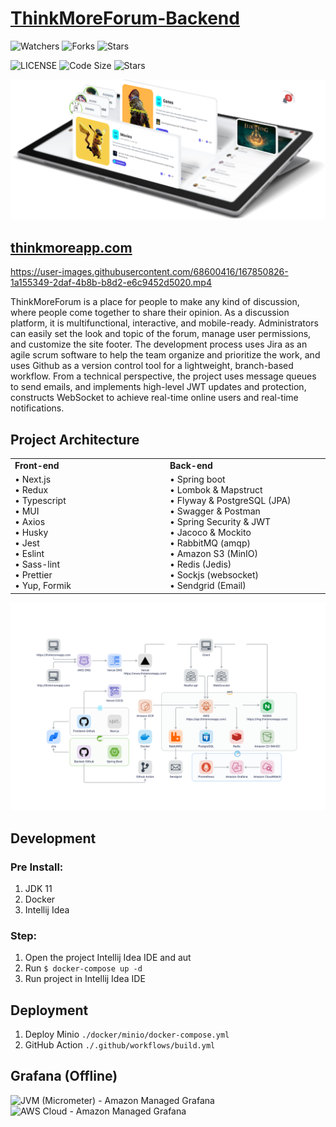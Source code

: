# [ThinkMoreForum-Backend](https://www.thinkmoreapp.com/)

![Watchers](https://img.shields.io/github/watchers/Qiming-Liu/ThinkMoreForum-Backend?style=social)
![Forks](https://img.shields.io/github/forks/Qiming-Liu/ThinkMoreForum-Backend?style=social)
![Stars](https://img.shields.io/github/stars/Qiming-Liu/ThinkMoreForum-Backend?style=social)

![LICENSE](https://img.shields.io/github/license/Qiming-Liu/ThinkMoreForum-Backend)
![Code Size](https://img.shields.io/github/languages/code-size/Qiming-Liu/ThinkMoreForum-Backend)
![Stars](https://img.shields.io/github/commit-activity/y/Qiming-Liu/ThinkMoreForum-Backend)

<p align="center"><img src="https://github.com/Qiming-Liu/ThinkMoreForum-Frontend/raw/main/public/3d.png"></p>

## [thinkmoreapp.com](https://www.thinkmoreapp.com/)

https://user-images.githubusercontent.com/68600416/167850826-1a155349-2daf-4b8b-b8d2-e6c9452d5020.mp4

ThinkMoreForum is a place for people to make any kind of discussion, where people come together to share their opinion. As a discussion platform, it is multifunctional, interactive, and mobile-ready. Administrators can easily set the look and topic of the forum, manage user permissions, and customize the site footer. The development process uses Jira as an agile scrum software to help the team organize and prioritize the work, and uses Github as a version control tool for a lightweight, branch-based workflow. From a technical perspective, the project uses message queues to send emails, and implements high-level JWT updates and protection, constructs WebSocket to achieve real-time online users and real-time notifications.  

## Project Architecture

<table align="center" border=0>
   <tr>
      <td width="500"><b>Front-end</b></td>
      <td width="500"><b>Back-end</b></td>
   </tr>
   <tr>
      <td>
         • Next.js<br>
         • Redux<br>
         • Typescript<br>
         • MUI<br>
         • Axios<br>
         • Husky<br>
         • Jest<br>
         • Eslint<br>
         • Sass-lint<br>
         • Prettier<br>
         • Yup, Formik
      </td>
      <td>
         • Spring boot<br>
         • Lombok & Mapstruct<br>
         • Flyway & PostgreSQL (JPA)<br>
         • Swagger & Postman<br>
         • Spring Security & JWT<br>
         • Jacoco & Mockito<br>
         • RabbitMQ (amqp)<br>
         • Amazon S3 (MinIO)<br>
         • Redis (Jedis)<br>
         • Sockjs (websocket)<br>
         • Sendgrid (Email)
      </td>
   </tr>
</table>  

![Project Architecture](https://github.com/Qiming-Liu/ThinkMoreForum-Frontend/raw/main/public/ThinkMore.svg)  

## Development
### Pre Install:
1. JDK 11
2. Docker
3. Intellij Idea
### Step:
1. Open the project Intellij Idea IDE and aut
2. Run `$ docker-compose up -d`
3. Run project in Intellij Idea IDE

## Deployment
1. Deploy Minio `./docker/minio/docker-compose.yml`
2. GitHub Action `./.github/workflows/build.yml`

## Grafana (Offline)
![JVM (Micrometer) - Amazon Managed Grafana](https://user-images.githubusercontent.com/68600416/182594832-b41350b5-e982-433c-82aa-04ace29bcd5f.png)
![AWS Cloud - Amazon Managed Grafana](https://user-images.githubusercontent.com/68600416/182594814-0f36a3c1-ca88-460c-90e5-7f60b498d986.png)
